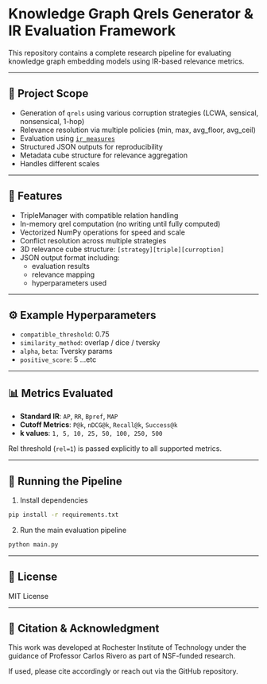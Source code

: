 # Knowledge Graph Qrels Generator & IR Evaluation Framework

This repository contains a complete research pipeline for evaluating knowledge graph embedding models using IR-based relevance metrics.

---

## 📌 Project Scope

- Generation of `qrels` using various corruption strategies (LCWA, sensical, nonsensical, 1-hop)
- Relevance resolution via multiple policies (min, max, avg_floor, avg_ceil)
- Evaluation using [`ir_measures`](https://ir-measur.es)
- Structured JSON outputs for reproducibility
- Metadata cube structure for relevance aggregation
- Handles different scales

---

[//]: # (## 📂 Repository Structure)

[//]: # ()
[//]: # (| Folder/File       | Description |)

[//]: # (|-------------------|-------------|)

[//]: # (| `src/`            | All core logic and data processing modules |)

[//]: # (| `data/`           |  |)

[//]: # (| `output/`         |  |)

[//]: # (| `configs/`        | Optional YAML/JSON configurations for future use |)

[//]: # (| `main.py`         | Entry point |)

[//]: # (| `requirements.txt`| Python dependencies |)

[//]: # ()
[//]: # (---)

## 🧠 Features

- TripleManager with compatible relation handling
- In-memory qrel computation (no writing until fully computed)
- Vectorized NumPy operations for speed and scale
- Conflict resolution across multiple strategies
- 3D relevance cube structure: `[strategy][triple][curroption]`
- JSON output format including:
  - evaluation results
  - relevance mapping
  - hyperparameters used

---

## ⚙️ Example Hyperparameters

- `compatible_threshold`: 0.75
- `similarity_method`: overlap / dice / tversky
- `alpha`, `beta`: Tversky params
- `positive_score`: 5 ...etc

---

## 📊 Metrics Evaluated

- **Standard IR**: `AP`, `RR`, `Bpref`, `MAP`
- **Cutoff Metrics**: `P@k`, `nDCG@k`, `Recall@k`, `Success@k`  
- **k values**: `1, 5, 10, 25, 50, 100, 250, 500`

Rel threshold (`rel=1`) is passed explicitly to all supported metrics.

---

## 🚀 Running the Pipeline

1. Install dependencies
```bash
pip install -r requirements.txt
```

2. Run the main evaluation pipeline
```bash
python main.py
```

---

## 📄 License

MIT License

---

## 🔗 Citation & Acknowledgment

This work was developed at Rochester Institute of Technology under the guidance of Professor Carlos Rivero as part of NSF-funded research.

If used, please cite accordingly or reach out via the GitHub repository.

